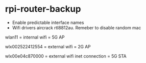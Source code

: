 # rpi-router-backup

- Enable predictable interface names
- Wifi drivers aircrack rtl8812au. Remeber to disable random mac


wlan11 = internal wifi = 5G AP

wlx002522412554 = external wifi = 2G AP

wlx00e04c870000 = external wifi inet connection = 5G STA








